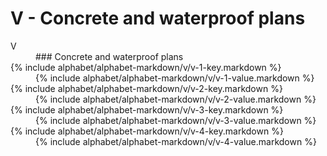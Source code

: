 <div data-role="collapsible" data-inset="false">
	<h1 class="cart-collapsible-div">V - Concrete and waterproof plans</h1>

<dl>

<dt class="alphabet-table-key-letter">
<div markdown="1">
V
</div>	
</dt>
<dd class="alphabet-table-value">
<div markdown="1">
### Concrete and waterproof plans
</div>
</dd>

<dt>	
<div markdown="1">
{% include alphabet/alphabet-markdown/v/v-1-key.markdown %}
</div>
</dt>
<dd>
<div markdown="1">
{% include alphabet/alphabet-markdown/v/v-1-value.markdown %}
</div>
</dd>

<dt>	
<div markdown="1">
{% include alphabet/alphabet-markdown/v/v-2-key.markdown %}
</div>
</dt>
<dd>
<div markdown="1">
{% include alphabet/alphabet-markdown/v/v-2-value.markdown %}
</div>
</dd>

<dt>	
<div markdown="1">
{% include alphabet/alphabet-markdown/v/v-3-key.markdown %}
</div>
</dt>
<dd>
<div markdown="1">
{% include alphabet/alphabet-markdown/v/v-3-value.markdown %}
</div>
</dd>

<dt>	
<div markdown="1">
{% include alphabet/alphabet-markdown/v/v-4-key.markdown %}
</div>
</dt>
<dd>
<div markdown="1">
{% include alphabet/alphabet-markdown/v/v-4-value.markdown %}
</div>
</dd>

</dl>

</div>